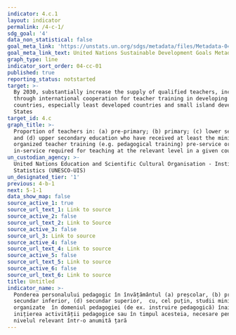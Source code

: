 ```yaml
---
indicator: 4.c.1
layout: indicator
permalink: /4-c-1/
sdg_goal: '4'
data_non_statistical: false
goal_meta_link: 'https://unstats.un.org/sdgs/metadata/files/Metadata-04-0C-01.pdf '
goal_meta_link_text: United Nations Sustainable Development Goals Metadata (PDF 218 KB)
graph_type: line
indicator_sort_order: 04-cc-01
published: true
reporting_status: notstarted
target: >-
  By 2030, substantially increase the supply of qualified teachers, including
  through international cooperation for teacher training in developing
  countries, especially least developed countries and small island developing
  States
target_id: 4.c
graph_title: >-
  Proportion of teachers in: (a) pre-primary; (b) primary; (c) lower secondary;
  and (d) upper secondary education who have received at least the minimum
  organized teacher training (e.g. pedagogical training) pre-service or
  in-service required for teaching at the relevant level in a given country
un_custodian_agency: >-
  United Nations Education and Scientific Cultural Organisation - Institute of
  Statistics (UNESCO-UIS)
un_designated_tier: '1'
previous: 4-b-1
next: 5-1-1
data_show_map: false
source_active_1: true
source_url_text_1: Link to source
source_active_2: false
source_url_text_2: Link to Source
source_active_3: false
source_url_3: Link to source
source_active_4: false
source_url_text_4: Link to source
source_active_5: false
source_url_text_5: Link to source
source_active_6: false
source_url_text_6: Link to source
title: Untitled
indicator_name: >-
  Ponderea personalului pedagogic în învățământul (a) preșcolar, (b) primar, (c)
  secundar inferior, (d) secundar superior,  cu, cel puțin, studii minime
  organizate  în domeniul pedagogiei (de ex. instruire pedagogică) înainte de
  inițierea activității pedagogice sau în timpul acesteia, necesare pentru
  nivelul relevant într-o anumită țară
---
```

